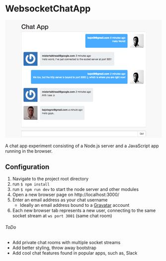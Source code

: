 # WebsocketChatApp
![Screenshot of the app](repomedia/Conversation.png)

A chat app experiment consisting of a Node.js server and a JavaScript app running in the browser.

## Configuration
1. Navigate to the project root directory
2. run `$ npm install`
3. run `$ npm run dev` to start the node server and other modules
4. Open a new browser page on http://localhost:3000/
5. Enter an email address as your chat username
    * Ideally an email address bound to a [Gravatar](https://en.gravatar.com/) account
6. Each new browser tab represents a new user, connecting to the same socket stream at `ws port 3001` (same chat room)

###### ToDo
* Add private chat rooms with multiple socket streams
* Add better styling, throw away bootstrap
* Add cool chat features found in popular apps, such as, Slack

